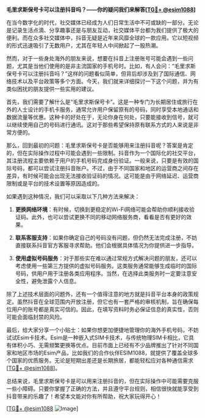 **毛里求斯保号卡可以注册抖音吗？——你的疑问我们来解答[[TG💪+ @esim1088](https://t.me/s/esim1088)]**

在当今数字化的时代，社交媒体已经成为人们日常生活中不可或缺的一部分。无论是记录生活点滴、分享趣事还是与朋友互动，社交媒体平台都为我们提供了极大的便利。而在众多社交媒体中，抖音无疑是近年来风靡全球的一款应用。它以短视频的形式迅速吸引了无数用户，尤其在年轻人中间掀起了一股热潮。

然而，对于一些身处海外的朋友来说，想要在抖音上注册账号可能会遇到一些问题，尤其是当他们使用的是非主流国家的手机号时。比如，有人会问：“毛里求斯保号卡可以注册抖音吗？”这样的问题看似简单，但背后却涉及到了国际通信、网络技术以及平台政策等多个方面。今天，我们就来详细探讨一下这个问题，并为有类似困扰的朋友提供一些实用的建议。

首先，我们需要了解什么是“毛里求斯保号卡”。这是一种专门为长期居住或旅行在外的人士设计的手机卡服务，通常允许用户保留原有的号码，同时享受本地通话和数据流量等优惠。这种卡的好处在于，无论你身在何处，只要能接收到信号，就可以继续使用自己的号码进行通讯。这对于那些希望保持原有联系方式的人来说是非常方便的。

那么，回到最初的问题：毛里求斯保号卡是否能够用来注册抖音呢？答案是肯定的，但在实际操作过程中可能会遇到一些限制。抖音作为一个国际化的社交平台，其注册流程主要依赖于用户的手机号码完成身份验证。一般来说，只要是有效的国际号码，都可以尝试注册抖音账户。不过，由于不同国家和地区的运营商之间存在差异，有时候可能会出现无法接收验证码的情况。这可能是由于网络延迟、运营商限制或是平台的技术设置等原因造成的。

如果遇到这种情况，我们可以采取以下几种方法来解决：

1. **更换网络环境**：有时候，切换到更稳定的Wi-Fi网络可能会帮助你顺利接收验证码。此外，也可以尝试更换不同的移动网络服务商，看看是否有更好的效果。

2. **联系客服支持**：如果你确定自己的号码没有问题，但仍然无法完成注册，不妨直接联系抖音官方客服寻求帮助。他们会根据具体情况为你提供进一步指导。

3. **使用虚拟号码服务**：对于那些实在难以通过常规方式解决问题的朋友，还可以考虑使用一些第三方提供的虚拟号码服务。这类服务通常能够生成临时的国际号码，供用户用于注册各类应用程序。当然，在选择此类服务时一定要注意安全性，避免泄露个人信息。

除了上述技术层面的问题外，还有一个值得注意的地方就是抖音平台本身的政策规定。虽然抖音在全球范围内开放注册，但它也有一套严格的审核机制，旨在确保每位用户的账号都是真实可信的。因此，在填写资料时务必保证信息的真实性，否则可能会面临封禁的风险。

最后，给大家分享一个小贴士：如果你想更加便捷地管理你的海外手机号码，不妨试试Esim卡技术。Esim是一种嵌入式SIM卡技术，与传统物理SIM卡相比，它具有体积小巧、无需频繁更换等优点。目前市面上已经有不少品牌推出了针对不同国家和地区市场的Esim产品，比如我们的合作伙伴ESIM1088，就提供了覆盖全球多个国家的优质服务。无论是短期出差还是长期旅居，都能轻松应对各种通信需求[[TG💪+ @esim1088](https://t.me/s/esim1088)]。

总结来说，毛里求斯保号卡是可以用来注册抖音的，但在实际操作中可能需要克服一些小障碍。只要你掌握了正确的方法，并且遵守平台规则，相信很快就能享受到抖音带来的乐趣了！希望本文能对你有所帮助，祝大家玩得开心！

[[TG💪+ @esim1088](https://t.me/s/esim1088) ![Image](https://i.postimg.cc/4NQfJmqS/Snipaste-2025-05-13-00-14-12.png)]